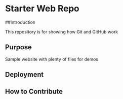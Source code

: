 # Starter Web Repo

##Introduction 

This repository is for showing how Git and GitHub work

## Purpose

Sample website with plenty of files for demos

## Deployment

##  How to Contribute